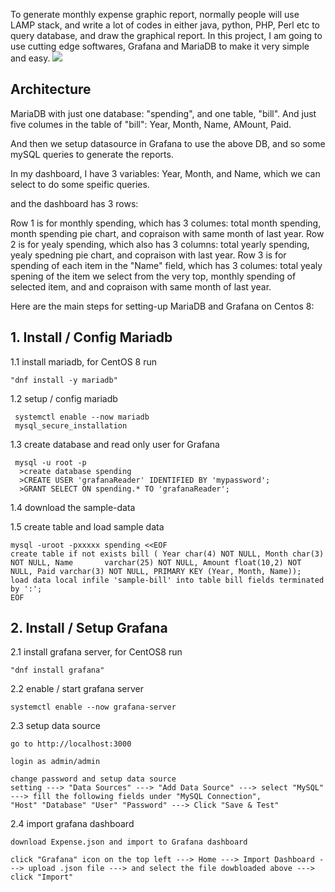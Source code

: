 To generate monthly expense graphic report, normally people will use LAMP stack, and write a lot of codes in either java, python, PHP, Perl etc to query database, and draw the graphical report.
In this project, I am going to use cutting edge softwares, Grafana and MariaDB to make it very simple and easy.
<img src=https://github.com/Miker48/Expense-project/blob/master/demo.png>

<h2> Architecture </h2>
MariaDB with just one database: "spending",  and one table, "bill". And just five columes in the table of "bill": Year, Month, Name, AMount, Paid.

And then we setup datasource in Grafana to use the above DB, and so some mySQL queries to generate the reports.
 
In my dashboard, I have 3 variables: Year, Month, and Name, which we can select to do some speific queries.

and the dashboard has 3 rows:

Row 1 is for monthly spending, which has 3  columes: total month spending, month spending pie chart, and copraison with same month of last year.
Row 2 is for yealy spending, which also has 3 columns: total yearly spending, yealy spedning pie chart, and copraison with last year.
Row 3 is for spending of each item in the "Name" field,  which has 3 columes: total yealy spening of the item we select from the very top, monthly spending of selected item, and and copraison with same month of last year.


Here are the main steps for setting-up MariaDB and Grafana on Centos 8:

<h2>1. Install / Config Mariadb</h2>

 
 1.1 install mariadb, for CentOS 8 run

    "dnf install -y mariadb"

 1.2 setup / config mariadb

     systemctl enable --now mariadb
     mysql_secure_installation
     
 1.3 create database and read only user for Grafana

     mysql -u root -p
      >create database spending
      >CREATE USER 'grafanaReader' IDENTIFIED BY 'mypassword';
      >GRANT SELECT ON spending.* TO 'grafanaReader';
     
      
 1.4 download the sample-data
 
 1.5 create table and load sample data
 
    mysql -uroot -pxxxxx spending <<EOF
    create table if not exists bill ( Year char(4) NOT NULL, Month char(3) NOT NULL, Name       varchar(25) NOT NULL, Amount float(10,2) NOT NULL, Paid varchar(3) NOT NULL, PRIMARY KEY (Year, Month, Name));
    load data local infile 'sample-bill' into table bill fields terminated by ':';
    EOF


<h2>2. Install / Setup Grafana</h2>

2.1 install grafana server, for CentOS8 run

    "dnf install grafana"

2.2 enable / start grafana server

    systemctl enable --now grafana-server

2.3 setup data source

    go to http://localhost:3000

    login as admin/admin

    change password and setup data source
    setting ---> "Data Sources" ---> "Add Data Source" ---> select "MySQL" ---> fill the following fields under "MySQL Connection", 
    "Host" "Database" "User" "Password" ---> Click "Save & Test"

2.4 import grafana dashboard 

    download Expense.json and import to Grafana dashboard

    click "Grafana" icon on the top left ---> Home ---> Import Dashboard ---> upload .json file ---> and select the file dowbloaded above ---> click "Import"
   

